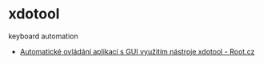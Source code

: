 # xdotool
keyboard automation

* [Automatické ovládání aplikací s GUI využitím nástroje xdotool - Root.cz](https://www.root.cz/clanky/automaticke-ovladani-aplikaci-s-gui-vyuzitim-nastroje-xdotool/)
